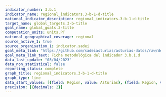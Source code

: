 ```yaml
---
indicator_number: 3.b.1
indicator_name: regional_indicators.3-b-1-d-title
national_indicator_description: regional_indicators.3-b-1-d-title
target_name: global_targets.3-b-title
goal_name: global_goals.3-title
computation_units: units.PT
national_geographical_coverage: regional
source_active_1: true
source_organisation_1: indicator.sadei
goal_meta_link: "https://github.com/sadeiasturias/asturias-datos/raw/develop/descargas/metodologia/3.b.1.d.pdf"
goal_meta_link_text: Ficha metodológica del indicador 3.b.1.d
data_last_update: "03/04/2023"
data_non_statistical: false
reporting_status: complete
graph_title: regional_indicators.3-b-1-d-title
graph_type: line
data_start_values: [{field: Region, value: Asturias}, {field: Region, value: España}]
precision: [{decimals: 2}]
---
```

